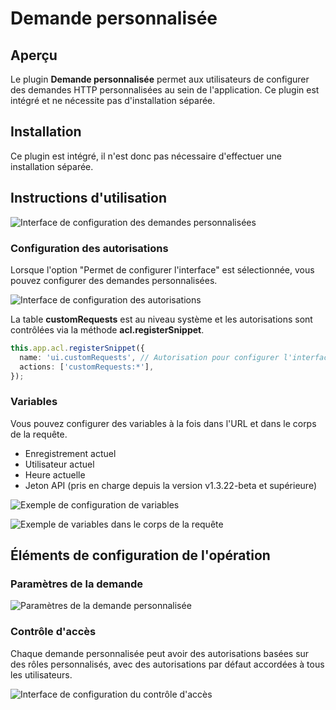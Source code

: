 # **Demande personnalisée**
<PluginInfo name="action-custom-request"></PluginInfo>

## Aperçu

Le plugin **Demande personnalisée** permet aux utilisateurs de configurer des demandes HTTP personnalisées au sein de l'application. Ce plugin est intégré et ne nécessite pas d'installation séparée.

## Installation

Ce plugin est intégré, il n'est donc pas nécessaire d'effectuer une installation séparée.

## Instructions d'utilisation

![Interface de configuration des demandes personnalisées](https://static-docs.nocobase.com/20240426120014.png)

### Configuration des autorisations

Lorsque l'option "Permet de configurer l'interface" est sélectionnée, vous pouvez configurer des demandes personnalisées.

![Interface de configuration des autorisations](https://static-docs.nocobase.com/20240426114957.png)

La table **customRequests** est au niveau système et les autorisations sont contrôlées via la méthode **acl.registerSnippet**.

```typescript
this.app.acl.registerSnippet({
  name: 'ui.customRequests', // Autorisation pour configurer l'interface liée à ui.*
  actions: ['customRequests:*'],
});
```

### Variables

Vous pouvez configurer des variables à la fois dans l'URL et dans le corps de la requête.

- Enregistrement actuel
- Utilisateur actuel
- Heure actuelle
- Jeton API (pris en charge depuis la version v1.3.22-beta et supérieure)

![Exemple de configuration de variables](https://static-docs.nocobase.com/20240426120953.png)

![Exemple de variables dans le corps de la requête](https://static-docs.nocobase.com/20240426121051.png)

## Éléments de configuration de l'opération

### Paramètres de la demande

![Paramètres de la demande personnalisée](https://static-docs.nocobase.com/20240426120131.png)

### Contrôle d'accès

Chaque demande personnalisée peut avoir des autorisations basées sur des rôles personnalisés, avec des autorisations par défaut accordées à tous les utilisateurs.

![Interface de configuration du contrôle d'accès](https://static-docs.nocobase.com/20240426120451.png)
